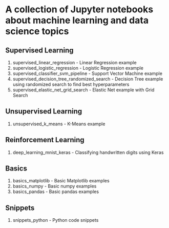 # A collection of Jupyter notebooks about machine learning and data science topics

## Supervised Learning

1. supervised_linear_regression - Linear Regression example
1. supervised_logistic_regression - Logistic Regression example
1. supervised_classifier_svm_pipeline - Support Vector Machine example
1. supervised_decision_tree_randomized_search - Decision Tree example using randomized search to find best hyperparameters
1. supervised_elastic_net_grid_search - Elastic Net example with Grid Search

## Unsupervised Learning

1. unsupervised_k_means - K-Means example

## Reinforcement Learning

1. deep_learning_mnist_keras - Classifying handwritten digits using Keras

## Basics

1. basics_matplotlib - Basic Matplotlib examples
1. basics_numpy - Basic numpy examples
1. basics_pandas - Basic pandas examples

## Snippets

1. snippets_python - Python code snippets

